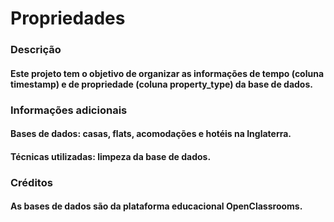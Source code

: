 # Propriedades

### Descrição

#### Este projeto tem o objetivo de organizar as informações de tempo (coluna timestamp) e de propriedade (coluna property_type) da base de dados.

### Informações adicionais

#### Bases de dados: casas, flats, acomodações e hotéis na Inglaterra.
#### Técnicas utilizadas: limpeza da base de dados.

### Créditos

#### As bases de dados são da plataforma educacional OpenClassrooms.
